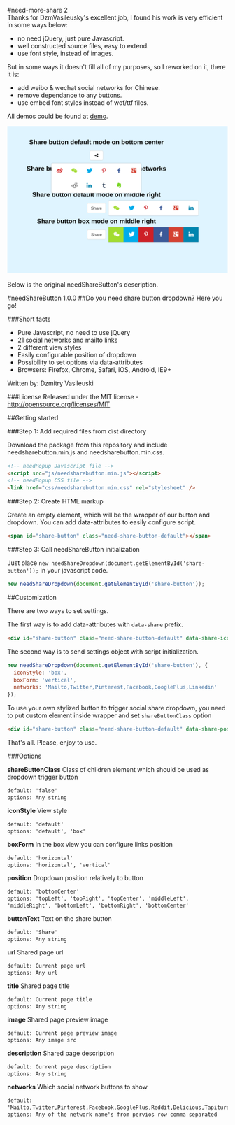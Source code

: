 #need-more-share 2  
Thanks for DzmVasileusky's excellent job, I found his work is very efficient in some ways below:

* no need jQuery, just pure Javascript.
* well constructed source files, easy to extend.
* use font style, instead of images.

But in some ways it doesn't fill all of my purposes, so I reworked on it, there it is:

* add weibo & wechat social networks for Chinese.
* remove dependance to any buttons.
* use embed font styles instead of wof/ttf files.

All demos could be found at [demo](demo/index.html).  

![screenshot](screenshot.png)

Below is the original needShareButton's description.

#needShareButton 1.0.0
##Do you need share button dropdown? Here you go!

###Short facts
* Pure Javascript, no need to use jQuery
* 21 social networks and mailto links
* 2 different view styles
* Easily configurable position of dropdown
* Possibility to set options via data-attributes
* Browsers: Firefox, Chrome, Safari, iOS, Android, IE9+

Written by: Dzmitry Vasileuski

###License
Released under the MIT license - http://opensource.org/licenses/MIT

##Getting started

###Step 1: Add required files from dist directory

Download the package from this repository and include needsharebutton.min.js and needsharebutton.min.css.

```html
<!-- needPopup Javascript file -->
<script src="js/needsharebutton.min.js"></script>
<!-- needPopup CSS file -->
<link href="css/needsharebutton.min.css" rel="stylesheet" />
```

###Step 2: Create HTML markup

Create an empty element, which will be the wrapper of our button and dropdown.
You can add data-attributes to easily configure script.

```html
<span id="share-button" class="need-share-button-default"></span>
```

###Step 3: Call needShareButton initialization

Just place `new needShareDropdown(document.getElementById('share-button'));` in your javascript code.

```javascript
new needShareDropdown(document.getElementById('share-button'));
```

##Customization

There are two ways to set settings.

The first way is to add data-attributes with `data-share` prefix.
```html
<div id="share-button" class="need-share-button-default" data-share-icon-style="box" data-share-networks="Mailto,Twitter,Pinterest,Facebook,GooglePlus,Linkedin"></div>
```
The second way is to send settings object with script initialization.
```javascript
new needShareDropdown(document.getElementById('share-button'), {
  iconStyle: 'box',
  boxForm: 'vertical',
  networks: 'Mailto,Twitter,Pinterest,Facebook,GooglePlus,Linkedin'
});
```

To use your own stylized button to trigger social share dropdown, you need to put custom element inside wrapper and set `shareButtonClass` option
```html
<div id="share-button" class="need-share-button-default" data-share-position="topCenter" data-share-share-button-class="custom-button"><span class="custom-button"><i class="share-icon"></i> Custom Share Button</span></div>
```

That's all. Please, enjoy to use.

###Options

**shareButtonClass**
Class of children element which should be used as dropdown trigger button
```
default: 'false'
options: Any string
```

**iconStyle**
View style
```
default: 'default'
options: 'default', 'box'
```

**boxForm**
In the box view you can configure links position
```
default: 'horizontal'
options: 'horizontal', 'vertical'
```

**position**
Dropdown position relatively to button
```
default: 'bottomCenter'
options: 'topLeft', 'topRight', 'topCenter', 'middleLeft', 'middleRight', 'bottomLeft', 'bottomRight', 'bottomCenter'
```

**buttonText**
Text on the share button
```
default: 'Share'
options: Any string
```

**url**
Shared page url
```
default: Current page url
options: Any url
```

**title**
Shared page title
```
default: Current page title
options: Any string
```

**image**
Shared page preview image
```
default: Current page preview image
options: Any image src
```

**description**
Shared page description
```
default: Current page description
options: Any string
```

**networks**
Which social network buttons to show
```
default: 'Mailto,Twitter,Pinterest,Facebook,GooglePlus,Reddit,Delicious,Tapiture,StumbleUpon,Linkedin,Slashdot,Technorati,Posterous,Tumblr,GoogleBookmarks,Newsvine,Pingfm,Evernote,Friendfeed,Vkontakte,Odnoklassniki,Mailru'
options: Any of the network name's from pervios row comma separated
```
